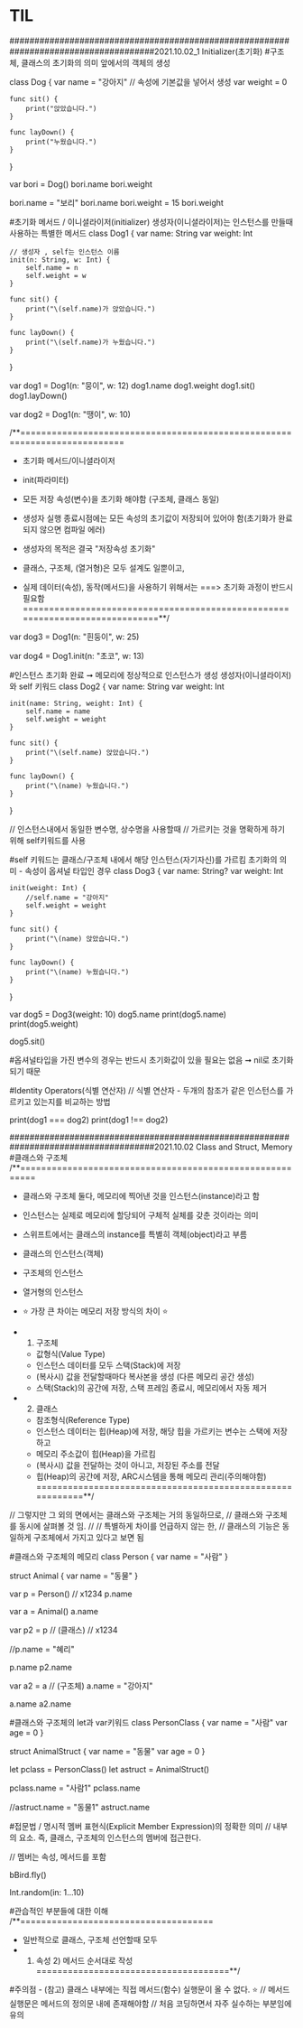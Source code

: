 # TIL
#####################################################################################2021.10.02_1
Initializer(초기화)
#구조체, 클래스의 초기화의 의미
앞에서의 객체의 생성

class Dog {
    var name = "강아지"    // 속성에 기본값을 넣어서 생성
    var weight = 0
    
    func sit() {
        print("앉았습니다.")
    }
    
    func layDown() {
        print("누웠습니다.")
    }
}



var bori = Dog()
bori.name
bori.weight



bori.name = "보리"
bori.name
bori.weight = 15
bori.weight


#초기화 메서드 / 이니셜라이저(initializer)
생성자(이니셜라이저)는 인스턴스를 만들때 사용하는 특별한 메서드
class Dog1 {
    var name: String
    var weight: Int
    
    // 생성자 , self는 인스턴스 이름
    init(n: String, w: Int) {
        self.name = n
        self.weight = w
    }
    
    func sit() {
        print("\(self.name)가 앉았습니다.")
    }
    
    func layDown() {
        print("\(self.name)가 누웠습니다.")
    }
}


var dog1 = Dog1(n: "뭉이", w: 12)
dog1.name
dog1.weight
dog1.sit()
dog1.layDown()


var dog2 = Dog1(n: "땡이", w: 10)


/**==========================================================================
 - 초기화 메서드/이니셜라이저
 - init(파라미터)

 - 모든 저장 속성(변수)을 초기화 해야함 (구조체, 클래스 동일)
 - 생성자 실행 종료시점에는 모든 속성의 초기값이 저장되어 있어야 함(초기화가 완료되지 않으면 컴파일 에러)
 - 생성자의 목적은 결국 "저장속성 초기화"

 - 클래스, 구조체, (열거형)은 모두 설계도 일뿐이고,
 - 실제 데이터(속성), 동작(메서드)을 사용하기 위해서는 ===> 초기화 과정이 반드시 필요함
=============================================================================**/



var dog3 = Dog1(n: "흰둥이", w: 25)


var dog4 = Dog1.init(n: "초코", w: 13)


#인스턴스 초기화 완료 ➞ 메모리에 정상적으로 인스턴스가 생성
생성자(이니셜라이저)와 self 키워드
class Dog2 {
    var name: String
    var weight: Int
    
    init(name: String, weight: Int) {
        self.name = name
        self.weight = weight
    }
    
    func sit() {
        print("\(self.name) 앉았습니다.")
    }
    
    func layDown() {
        print("\(name) 누웠습니다.")
    }
}


// 인스턴스내에서 동일한 변수명, 상수명을 사용할때
// 가르키는 것을 명확하게 하기 위해 self키워드를 사용

#self 키워드는 클래스/구조체 내에서 해당 인스턴스(자기자신)를 가르킴
초기화의 의미 - 속성이 옵셔널 타입인 경우
class Dog3 {
    var name: String?
    var weight: Int
    
    init(weight: Int) {
        //self.name = "강아지"
        self.weight = weight
    }
    
    func sit() {
        print("\(name) 앉았습니다.")
    }
    
    func layDown() {
        print("\(name) 누웠습니다.")
    }
}



var dog5 = Dog3(weight: 10)
dog5.name
print(dog5.name)
print(dog5.weight)

dog5.sit()

#옵셔널타입을 가진 변수의 경우는 반드시 초기화값이 있을 필요는 없음 ➞ nil로 초기화되기 때문

#Identity Operators(식별 연산자)
// 식별 연산자 - 두개의 참조가 같은 인스턴스를 가르키고 있는지를 비교하는 방법

print(dog1 === dog2)
print(dog1 !== dog2)

#####################################################################################2021.10.02
Class and Struct, Memory
#클래스와 구조체
/**=========================================================
 - 클래스와 구조체 둘다, 메모리에 찍어낸 것을 인스턴스(instance)라고 함
 - 인스턴스는 실제로 메모리에 할당되어 구체적 실체를 갖춘 것이라는 의미

 - 스위프트에서는 클래스의 instance를 특별히 객체(object)라고 부름

 - 클래스의 인스턴스(객체)
 - 구조체의 인스턴스
 - 열거형의 인스턴스


 - ⭐️ 가장 큰 차이는 메모리 저장 방식의 차이 ⭐️

 - 1) 구조체
    - 값형식(Value Type)
    - 인스턴스 데이터를 모두 스택(Stack)에 저장
    - (복사시) 값을 전달할때마다 복사본을 생성 (다른 메모리 공간 생성)
    - 스택(Stack)의 공간에 저장, 스택 프레임 종료시, 메모리에서 자동 제거
 
 - 2) 클래스
    - 참조형식(Reference Type)
    - 인스턴스 데이터는 힙(Heap)에 저장, 해당 힙을 가르키는 변수는 스택에 저장하고
    - 메모리 주소값이 힙(Heap)을 가르킴
    - (복사시) 값을 전달하는 것이 아니고, 저장된 주소를 전달
    - 힙(Heap)의 공간에 저장, ARC시스템을 통해 메모리 관리(주의해야함)
 ==========================================================**/


// 그렇지만 그 외의 면에서는 클래스와 구조체는 거의 동일하므로,
// 클래스와 구조체를 동시에 살펴볼 것 임.
//
// 특별하게 차이를 언급하지 않는 한,
// 클래스의 기능은 동일하게 구조체에서 가지고 있다고 보면 됨



#클래스와 구조체의 메모리
class Person {
    var name = "사람"
}



struct Animal {
    var name = "동물"
}




var p = Person()    // x1234
p.name

var a = Animal()
a.name



var p2 = p       // (클래스)     // x1234


//p.name = "혜리"

p.name
p2.name





var a2 = a       // (구조체)
a.name = "강아지"

a.name
a2.name


#클래스와 구조체의 let과 var키워드
class PersonClass {
    var name = "사람"
    var age = 0
}



struct AnimalStruct {
    var name = "동물"
    var age = 0
}



let pclass = PersonClass()
let astruct = AnimalStruct()



pclass.name = "사람1"
pclass.name



//astruct.name = "동물1"
astruct.name

#접문법 / 명시적 멤버 표현식(Explicit Member Expression)의 정확한 의미
// 내부의 요소. 즉, 클래스, 구조체의 인스턴스의 멤버에 접근한다.

// 멤버는 속성, 메서드를 포함



bBird.fly()


Int.random(in: 1...10)

#관습적인 부분들에 대한 이해
/**=====================================
 - 일반적으로 클래스, 구조체 선언할때 모두
 - 1) 속성 2) 메서드 순서대로 작성
=====================================**/

#주의점 - (참고) 클래스 내부에는 직접 메서드(함수) 실행문이 올 수 없다. ⭐️
// 메서드 실행문은 메서드의 정의문 내에 존재해야함
// 처음 코딩하면서 자주 실수하는 부분임에 유의 

